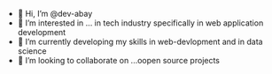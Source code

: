 - 👋 Hi, I’m @dev-abay
- 👀 I’m interested in ... in tech industry specifically in web application development 
- 🌱 I’m currently developing my skills in web-devlopment and in data science 
- 💞️ I’m looking to collaborate on ...oopen source projects 
  
  


<!---
dev-abay/dev-abay is a ✨ special ✨ repository because its `README.md` (this file) appears on your GitHub profile.
You can click the Preview link to take a look at your changes.
--->
